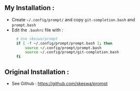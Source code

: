## My Installation :
* Create `~/.config/prompt/` and copy `git-completion.bash` and `prompt.bash`
* Edit the `.bashrc` file with :
  ```bash
    # Use skeswa/prompt
    if [ -f ~/.config/prompt/prompt.bash ]; then
        source ~/.config/prompt/prompt.bash
        source ~/.config/prompt/git-completion.bash
    fi
  ```

## Original Installation :
* See Github : https://github.com/skeswa/prompt
